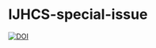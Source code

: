 # IJHCS-special-issue

[![DOI](https://zenodo.org/badge/DOI/10.5281/zenodo.2580191.svg)](https://doi.org/10.5281/zenodo.2580191)
